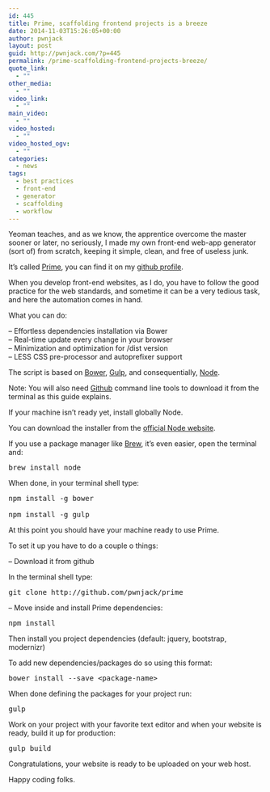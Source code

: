 ```yaml
---
id: 445
title: Prime, scaffolding frontend projects is a breeze
date: 2014-11-03T15:26:05+00:00
author: pwnjack
layout: post
guid: http://pwnjack.com/?p=445
permalink: /prime-scaffolding-frontend-projects-breeze/
quote_link:
  - ""
other_media:
  - ""
video_link:
  - ""
main_video:
  - ""
video_hosted:
  - ""
video_hosted_ogv:
  - ""
categories:
  - news
tags:
  - best practices
  - front-end
  - generator
  - scaffolding
  - workflow
---
```

Yeoman teaches, and as we know, the apprentice overcome the master sooner or later, no seriously, I made my own front-end web-app generator (sort of) from scratch, keeping it simple, clean, and free of useless junk.

It&#8217;s called <a href="https://github.com/pwnjack/prime" title="Prime" target="_blank">Prime</a>, you can find it on my <a href="https://github.com/pwnjack" title="Github pwnjack" target="_blank">github profile</a>.

When you develop front-end websites, as I do, you have to follow the good practice for the web standards, and sometime it can be a very tedious task, and here the automation comes in hand.

What you can do:

&#8211; Effortless dependencies installation via Bower  
&#8211; Real-time update every change in your browser  
&#8211; Minimization and optimization for /dist version  
&#8211; LESS CSS pre-processor and autoprefixer support

The script is based on <a href="http://bower.io/" title="Bower" target="_blank">Bower</a>, <a href="http://gulpjs.com/" title="Gulp" target="_blank">Gulp</a>, and consequentially, <a href="http://nodejs.org/" title="Node" target="_blank">Node</a>.

Note: You will also need <a href="https://github.com/" title="Github" target="_blank">Github</a> command line tools to download it from the terminal as this guide explains.

If your machine isn&#8217;t ready yet, install globally Node.

You can download the installer from the <a href="http://nodejs.org/" title="NodeJS" target="_blank">official Node website</a>.

If you use a package manager like <a href="http://brew.sh/" title="Brew" target="_blank">Brew</a>, it&#8217;s even easier, open the terminal and:

<pre class="brush: plain; title: ; notranslate" title="">brew install node
</pre>

When done, in your terminal shell type:

<pre class="brush: plain; title: ; notranslate" title="">npm install -g bower

npm install -g gulp
</pre>

At this point you should have your machine ready to use Prime.

To set it up you have to do a couple o things:

&#8211; Download it from github

In the terminal shell type:

<pre class="brush: plain; title: ; notranslate" title="">git clone http://github.com/pwnjack/prime
</pre>

&#8211; Move inside and install Prime dependencies:

<pre class="brush: plain; title: ; notranslate" title="">npm install
</pre>

Then install you project dependencies (default: jquery, bootstrap, modernizr)

To add new dependencies/packages do so using this format:

<pre class="brush: plain; title: ; notranslate" title="">bower install --save &lt;package-name&gt;
</pre>

When done defining the packages for your project run:

<pre class="brush: plain; title: ; notranslate" title="">gulp
</pre>

Work on your project with your favorite text editor and when your website is ready, build it up for production:

<pre class="brush: plain; title: ; notranslate" title="">gulp build
</pre>

Congratulations, your website is ready to be uploaded on your web host.

Happy coding folks.